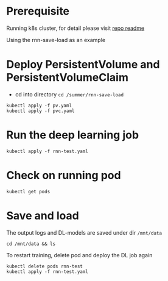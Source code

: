 # Prerequisite
Running k8s cluster, for detail please visit [repo readme](https://github.com/ptenteromano/summer/blob/master/README.md)

Using the rnn-save-load as an example

# Deploy PersistentVolume and PersistentVolumeClaim
- cd into directory `cd /summer/rnn-save-load`
```
kubectl apply -f pv.yaml
kubectl apply -f pvc.yaml
```
# Run the deep learning job
```
kubectl apply -f rnn-test.yaml
```
# Check on running pod
```
kubectl get pods
```
# Save and load
The output logs and DL-models are saved under dir `/mnt/data`

`cd /mnt/data && ls`

To restart training, delete pod and deploy the DL job again
```
kubectl delete pods rnn-test
kubectl apply -f rnn-test.yaml
```
